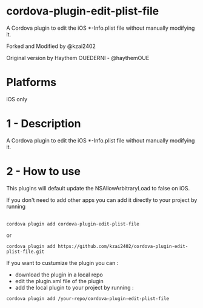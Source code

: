 # cordova-plugin-edit-plist-file
A Cordova plugin to edit the iOS *-Info.plist file without manually modifying it. 

Forked and Modified by @kzai2402

Original version by Haythem OUEDERNI - @haythemOUE

# Platforms
iOS only

# 1 - Description
A Cordova plugin to edit the iOS *-Info.plist file without manually modifying it.

# 2 - How to use
This plugins will default update the NSAllowArbitraryLoad to false on iOS.

If you don't need to add other apps you can add it directly to your project by running <br/><br/>

```
cordova plugin add cordova-plugin-edit-plist-file
```

or

```
cordova plugin add https://github.com/kzai2402/cordova-plugin-edit-plist-file.git
```

If you want to custumize the plugin you can :
- download the plugin in a local repo
- edit the plugin.xml file of the plugin
- add the local plugin to your project by running :

```
cordova plugin add /your-repo/cordova-plugin-edit-plist-file
```
